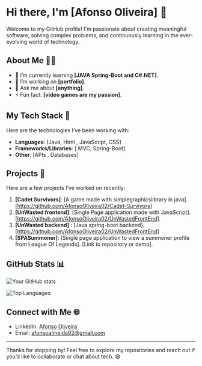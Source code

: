# Hi there, I'm [Afonso Oliveira] 👋

Welcome to my GitHub profile! I'm passionate about creating meaningful software, solving complex problems, and continuously learning in the ever-evolving world of technology.

## About Me 🧑‍💻
- 🌱 I’m currently learning **[JAVA Spring-Boot and C#.NET]**.
- 🔭 I’m working on **[portfolio]**.
- 💬 Ask me about **[anything]**.
- ⚡ Fun fact: **[video games are my passion]**.

## My Tech Stack 🚀

Here are the technologies I’ve been working with:

- **Languages**: [Java, Html , JavaScript, CSS]
- **Frameworks/Libraries**: [ MVC, Spring-Boot]
- **Other**: [APIs , Databases]

## Projects 📂

Here are a few projects I’ve worked on recently:

1. **[Cadet Survivors]**: [A game made with simplegraphicslibrary in java]. [https://github.com/AfonsoOliveira02/Cadet-Survivors]
2. **[UnWasted frontend]**: [Single Page application made with JavaScript]. [https://github.com/AfonsoOliveira02/UnWastedFrontEnd].
3. **[UnWasted backend]** : [Java spring-boot backend]. [https://github.com/AfonsoOliveira02/UnWastedFrontEnd]
4. **[SPASummoner]**: [Single page application to view a summoner profile from League Of Legends]. [Link to repository or demo].

## GitHub Stats 📊

![Your GitHub stats](https://github-readme-stats.vercel.app/api?username=AfonsoOliveira02&show_icons=true&theme=radical)

![Top Languages](https://github-readme-stats.vercel.app/api/top-langs/?username=AfonsoOliveira02&layout=compact&theme=radical)

## Connect with Me 🌐

- LinkedIn: [Afonso Oliveira](https://www.linkedin.com/in/afonsooliveira-dev/)
- Email: [afonsoalmeida92@gmail.com](afonsoalmeida92@gmail.com)

---

Thanks for stopping by! Feel free to explore my repositories and reach out if you’d like to collaborate or chat about tech. 😄

